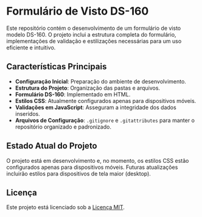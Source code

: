 # Formulário de Visto DS-160

Este repositório contém o desenvolvimento de um formulário de visto modelo DS-160. O projeto inclui a estrutura completa do formulário, implementações de validação e estilizações necessárias para um uso eficiente e intuitivo.

## Características Principais

- **Configuração Inicial**: Preparação do ambiente de desenvolvimento.
- **Estrutura do Projeto**: Organização das pastas e arquivos.
- **Formulário DS-160**: Implementado em HTML.
- **Estilos CSS**: Atualmente configurados apenas para dispositivos móveis.
- **Validações em JavaScript**: Asseguram a integridade dos dados inseridos.
- **Arquivos de Configuração**: `.gitignore` e `.gitattributes` para manter o repositório organizado e padronizado.

## Estado Atual do Projeto

O projeto está em desenvolvimento e, no momento, os estilos CSS estão configurados apenas para dispositivos móveis. Futuras atualizações incluirão estilos para dispositivos de tela maior (desktop).

## Licença

Este projeto está licenciado sob a [Licença MIT](LICENSE).

